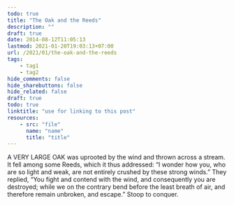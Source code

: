 ```yaml
---
todo: true
title: "The Oak and the Reeds"
description: ""
draft: true
date: 2014-08-12T11:05:13
lastmod: 2021-01-20T19:03:13+07:00
url: /2021/01/the-oak-and-the-reeds
tags:
    - tag1
    - tag2
hide_comments: false
hide_sharebuttons: false
hide_related: false
draft: true
todo: true
linktitle: "use for linking to this post"
resources:
    - src: "file"
      name: "name"
      title: "title"
---
```

A VERY LARGE OAK was uprooted by the wind and thrown across a stream. It fell among some Reeds, which it thus addressed: “I wonder how you, who are so light and weak, are not entirely crushed by these strong winds.” They replied, “You fight and contend with the wind, and consequently you are destroyed; while we on the contrary bend before the least breath of air, and therefore remain unbroken, and escape.”
Stoop to conquer.

